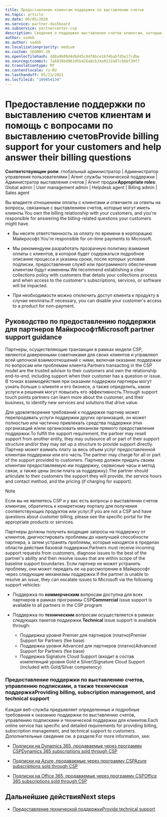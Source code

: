 ```yaml
---
title: Предоставление клиентам поддержки по выставлению счетов
ms.topic: article
ms.date: 06/05/2020
ms.service: partner-dashboard
ms.subservice: partnercenter-csp
description: Сведения о поддержке выставления счетов клиентам, которые необходимы партнерам по программе CSP. Эта поддержка включает в себя отношение оплаты клиентов и ответы на вопросы о выставлении счетов.
author: sodeb
ms.author: sodeb
ms.localizationpriority: medium
ms.custom: SEOMAY.20
ms.openlocfilehash: dd8a9b09d4dbd45c0d76bce1674babfd5e17cdbe
ms.sourcegitcommit: 7a6836bd962d5b426a8cb34a9132a87cbbbf39f7
ms.translationtype: MT
ms.contentlocale: ru-RU
ms.lasthandoff: 05/13/2021
ms.locfileid: "109854134"
---
```

# <a name="provide-billing-support-for-your-customers-and-help-answer-their-billing-questions"></a><span data-ttu-id="b51e2-104">Предоставление поддержки по выставлению счетов клиентам и помощь с вопросами по выставлению счетов</span><span class="sxs-lookup"><span data-stu-id="b51e2-104">Provide billing support for your customers and help answer their billing questions</span></span>


<span data-ttu-id="b51e2-105">**Соответствующие роли**: глобальный администратор | Администратор управления пользователями | Агент службы технической поддержки | Администратор выставления счетов | Агент продаж</span><span class="sxs-lookup"><span data-stu-id="b51e2-105">**Appropriate roles**: Global admin | User management admin | Helpdesk agent | Billing admin | Sales agent</span></span>

<span data-ttu-id="b51e2-106">Вы владеете отношением оплаты с клиентами и отвечаете за ответы на вопросы, связанные с выставлением счетов, которые могут иметь клиенты.</span><span class="sxs-lookup"><span data-stu-id="b51e2-106">You own the billing relationship with your customers, and you're responsible for answering the billing-related questions your customers might have.</span></span>

- <span data-ttu-id="b51e2-107">Вы несете ответственность за оплату по времени в корпорацию Майкрософт.</span><span class="sxs-lookup"><span data-stu-id="b51e2-107">You're responsible for on-time payments to Microsoft.</span></span>

- <span data-ttu-id="b51e2-108">Мы рекомендуем разработать прозрачную политику взимания оплаты с клиентов, в которой будет содержаться подробное описание процесса и указаны сроки, после которых условия подписки, предоставления служб или программного обеспечения клиентам будут изменены.</span><span class="sxs-lookup"><span data-stu-id="b51e2-108">We recommend establishing a clear collections policy with customers that details your collections process and when access to the customer's subscriptions, services, or software will be impacted.</span></span>

- <span data-ttu-id="b51e2-109">При необходимости можно отключить доступ клиента к продукту в случае неоплаты.</span><span class="sxs-lookup"><span data-stu-id="b51e2-109">If necessary, you can disable your customer's access to a product for non-payment.</span></span>

## <a name="microsoft-partner-support-guidance"></a><span data-ttu-id="b51e2-110">Руководство по предоставлению поддержки для партнеров Майкрософт</span><span class="sxs-lookup"><span data-stu-id="b51e2-110">Microsoft partner support guidance</span></span>

<span data-ttu-id="b51e2-111">Партнеры, осуществляющие транзакции в рамках модели CSP, являются доверенными советниками для своих клиентов и управляют всей цепочкой взаимоотношений с ними, включая оказание поддержки по вопросам или проблемам клиента.</span><span class="sxs-lookup"><span data-stu-id="b51e2-111">Partners transacting in the CSP model are the trusted advisor to their customers and own the relationship end-to-end, including support when their customer has a question or issue.</span></span> <span data-ttu-id="b51e2-112">В точках взаимодействия при оказании поддержки партнеры могут узнать больше о клиенте и его бизнесе, а также определить, какие услуги и решения могут повысить его эффективность.</span><span class="sxs-lookup"><span data-stu-id="b51e2-112">Through support touch points partners can learn more about the customer, and their business, to identify new services and solutions that drive value.</span></span>

<span data-ttu-id="b51e2-113">Для удовлетворения требований к поддержке партнер может перепродавать услуги поддержки других организаций, он может полностью или частично привлекать средства поддержки этих организаций и/или организовать механизм прямого предоставления поддержки.</span><span class="sxs-lookup"><span data-stu-id="b51e2-113">To fulfill the support requirement, the partner may resell support from another entity, they may outsource all or part of their support structure and/or they may set up a structure to provide support directly.</span></span>  <span data-ttu-id="b51e2-114">Партнер может взимать плату за весь объем услуг предоставленной клиентам поддержки или его часть.</span><span class="sxs-lookup"><span data-stu-id="b51e2-114">The partner may charge for all or part of the support provided to customers.</span></span> <span data-ttu-id="b51e2-115">Партнер должен придать своим клиентам предоставляемую им поддержку, сервисные часы и метод связи, а также цены (если плата за поддержку).</span><span class="sxs-lookup"><span data-stu-id="b51e2-115">The partner should articulate to their customers the support they will provide, the service hours and contact method, and the pricing (if charging for support).</span></span> 

>[!Note]
><span data-ttu-id="b51e2-116">Если вы не являетесь CSP и у вас есть вопросы о выставлении счетов клиентам, обратитесь к конкретному порталу для получения соответствующих продуктов или услуг.</span><span class="sxs-lookup"><span data-stu-id="b51e2-116">If you are not a CSP and have questions about customer billing, please see the specific portal for the appropriate products or services.</span></span>

<span data-ttu-id="b51e2-117">Партнеры должны получить входящие запросы на поддержку от клиентов, диагностировать проблемы до наилучшей способности партнера, а затем устранять проблемы, которые находятся в пределах области действия базовой поддержки.</span><span class="sxs-lookup"><span data-stu-id="b51e2-117">Partners must receive incoming support requests from customers, diagnose issues to the best of the partner's ability and then resolve issues that are within scope of the baseline support boundaries.</span></span> <span data-ttu-id="b51e2-118">Если партнер не может устранить проблему, они может передать ее на рассмотрение в Майкрософт через следующие механизмы поддержки.</span><span class="sxs-lookup"><span data-stu-id="b51e2-118">If the partner is unable to resolve an issue, they can escalate issues to Microsoft via the following support vehicles:</span></span>

- <span data-ttu-id="b51e2-119">Поддержка по **коммерческим** вопросам доступна для всех партнеров в рамках программы CSP</span><span class="sxs-lookup"><span data-stu-id="b51e2-119">**Commercial** issue support is available to all partners in the CSP program</span></span>

- <span data-ttu-id="b51e2-120">Поддержка по **техническим** вопросам осуществляется в рамках следующих пакетов поддержки.</span><span class="sxs-lookup"><span data-stu-id="b51e2-120">**Technical** issue support is available through:</span></span>

  - <span data-ttu-id="b51e2-121">Поддержка уровня Premier для партнеров (платно)</span><span class="sxs-lookup"><span data-stu-id="b51e2-121">Premier Support for Partners (fee base)</span></span>
  - <span data-ttu-id="b51e2-122">Поддержка уровня Advanced для партнеров (платно)</span><span class="sxs-lookup"><span data-stu-id="b51e2-122">Advanced Support for Partners (fee base)</span></span>
  - <span data-ttu-id="b51e2-123">Поддержка Signature Cloud Support (входит в состав компетенций уровня Gold и Silver)</span><span class="sxs-lookup"><span data-stu-id="b51e2-123">Signature Cloud Support (included with Gold/Silver competency)</span></span>

### <a name="providing-billing-subscription-management-and-technical-support"></a><span data-ttu-id="b51e2-124">Предоставление поддержки по выставлению счетов, управлению подписками, а также техническая поддержка</span><span class="sxs-lookup"><span data-stu-id="b51e2-124">Providing billing, subscription management, and technical support</span></span> 

<span data-ttu-id="b51e2-125">Каждая веб-служба предъявляет определенные и подробные требования к оказанию поддержки по выставлению счетов, управлению подписками и технической поддержки для клиентов.</span><span class="sxs-lookup"><span data-stu-id="b51e2-125">Each online service has specific and detailed requirements for providing billing, subscription management, and technical support to customers.</span></span> <span data-ttu-id="b51e2-126">Дополнительные сведения см. в разделе:</span><span class="sxs-lookup"><span data-stu-id="b51e2-126">For more information, see:</span></span>

- [<span data-ttu-id="b51e2-127">Подписки на Dynamics 365, продаваемые через программу CSP</span><span class="sxs-lookup"><span data-stu-id="b51e2-127">Dynamics 365 subscriptions sold through CSP</span></span>](https://www.microsoftpartnercommunity.com/t5/CSP/Microsoft-Partner-Support-Guidance/m-p/5262#M30)

- [<span data-ttu-id="b51e2-128">Подписки на Azure, продаваемые через программу CSP</span><span class="sxs-lookup"><span data-stu-id="b51e2-128">Azure subscriptions sold through CSP</span></span>](https://www.microsoftpartnercommunity.com/t5/CSP/Microsoft-Partner-Support-Guidance/m-p/5263#M31)

- [<span data-ttu-id="b51e2-129">Подписки на Office 365, продаваемые через программу CSP</span><span class="sxs-lookup"><span data-stu-id="b51e2-129">Office 365 subscriptions sold through CSP</span></span>](https://www.microsoftpartnercommunity.com/t5/CSP/Microsoft-Partner-Support-Guidance/m-p/5264#M32)
 
## <a name="next-steps"></a><span data-ttu-id="b51e2-130">Дальнейшие действия</span><span class="sxs-lookup"><span data-stu-id="b51e2-130">Next steps</span></span>

- [<span data-ttu-id="b51e2-131">Предоставление технической поддержки</span><span class="sxs-lookup"><span data-stu-id="b51e2-131">Provide technical support</span></span>](provide-technical-support.md)